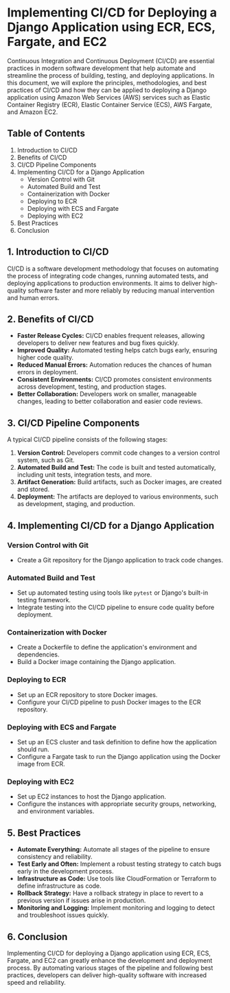 # Implementing CI/CD for Deploying a Django Application using ECR, ECS, Fargate, and EC2

Continuous Integration and Continuous Deployment (CI/CD) are essential practices in modern software development that help automate and streamline the process of building, testing, and deploying applications. In this document, we will explore the principles, methodologies, and best practices of CI/CD and how they can be applied to deploying a Django application using Amazon Web Services (AWS) services such as Elastic Container Registry (ECR), Elastic Container Service (ECS), AWS Fargate, and Amazon EC2.

## Table of Contents

1. Introduction to CI/CD
2. Benefits of CI/CD
3. CI/CD Pipeline Components
4. Implementing CI/CD for a Django Application
    * Version Control with Git
    * Automated Build and Test
    * Containerization with Docker
    * Deploying to ECR
    * Deploying with ECS and Fargate
    * Deploying with EC2
5. Best Practices
6. Conclusion

## 1\. Introduction to CI/CD

CI/CD is a software development methodology that focuses on automating the process of integrating code changes, running automated tests, and deploying applications to production environments. It aims to deliver high-quality software faster and more reliably by reducing manual intervention and human errors.

## 2\. Benefits of CI/CD

* **Faster Release Cycles:** CI/CD enables frequent releases, allowing developers to deliver new features and bug fixes quickly.
* **Improved Quality:** Automated testing helps catch bugs early, ensuring higher code quality.
* **Reduced Manual Errors:** Automation reduces the chances of human errors in deployment.
* **Consistent Environments:** CI/CD promotes consistent environments across development, testing, and production stages.
* **Better Collaboration:** Developers work on smaller, manageable changes, leading to better collaboration and easier code reviews.

## 3\. CI/CD Pipeline Components

A typical CI/CD pipeline consists of the following stages:

1. **Version Control:** Developers commit code changes to a version control system, such as Git.
2. **Automated Build and Test:** The code is built and tested automatically, including unit tests, integration tests, and more.
3. **Artifact Generation:** Build artifacts, such as Docker images, are created and stored.
4. **Deployment:** The artifacts are deployed to various environments, such as development, staging, and production.

## 4\. Implementing CI/CD for a Django Application

### Version Control with Git

* Create a Git repository for the Django application to track code changes.

### Automated Build and Test

* Set up automated testing using tools like `pytest` or Django's built-in testing framework.
* Integrate testing into the CI/CD pipeline to ensure code quality before deployment.

### Containerization with Docker

* Create a Dockerfile to define the application's environment and dependencies.
* Build a Docker image containing the Django application.

### Deploying to ECR

* Set up an ECR repository to store Docker images.
* Configure your CI/CD pipeline to push Docker images to the ECR repository.

### Deploying with ECS and Fargate

* Set up an ECS cluster and task definition to define how the application should run.
* Configure a Fargate task to run the Django application using the Docker image from ECR.

### Deploying with EC2

* Set up EC2 instances to host the Django application.
* Configure the instances with appropriate security groups, networking, and environment variables.

## 5\. Best Practices

* **Automate Everything:** Automate all stages of the pipeline to ensure consistency and reliability.
* **Test Early and Often:** Implement a robust testing strategy to catch bugs early in the development process.
* **Infrastructure as Code:** Use tools like CloudFormation or Terraform to define infrastructure as code.
* **Rollback Strategy:** Have a rollback strategy in place to revert to a previous version if issues arise in production.
* **Monitoring and Logging:** Implement monitoring and logging to detect and troubleshoot issues quickly.

## 6\. Conclusion

Implementing CI/CD for deploying a Django application using ECR, ECS, Fargate, and EC2 can greatly enhance the development and deployment process. By automating various stages of the pipeline and following best practices, developers can deliver high-quality software with increased speed and reliability.